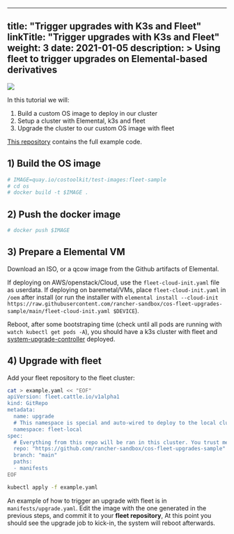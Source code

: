 
---
title: "Trigger upgrades with K3s and Fleet"
linkTitle: "Trigger upgrades with K3s and Fleet"
weight: 3
date: 2021-01-05
description: >
  Using fleet to trigger upgrades on Elemental-based derivatives
---

![](https://docs.google.com/drawings/d/e/2PACX-1vQPv9TI3D95vocG7oCHmVmNuuvBYuc2_0kaxAc6xnCBM9mFTnUTFIIDkzZKUFFP-xyw2Hg4q9XhxLD8/pub?w=1185&h=712)

In this tutorial we will:

1) Build a custom OS image to deploy in our cluster
2) Setup a cluster with Elemental, k3s and fleet
3) Upgrade the cluster to our custom OS image with fleet

[This repository](https://github.com/rancher-sandbox/cos-fleet-upgrades-sample/) contains the full example code.

## 1) Build the OS image

```bash
# IMAGE=quay.io/costoolkit/test-images:fleet-sample
# cd os
# docker build -t $IMAGE .
```

## 2) Push the docker image


```bash
# docker push $IMAGE
```

## 3) Prepare a Elemental VM

Download an ISO, or a qcow image from the Github artifacts of Elemental.

If deploying on AWS/openstack/Cloud, use the `fleet-cloud-init.yaml` file as userdata. If deploying on baremetal/VMs, place `fleet-cloud-init.yaml` in `/oem` after install (or run the installer with `elemental install --cloud-init https://raw.githubusercontent.com/rancher-sandbox/cos-fleet-upgrades-sample/main/fleet-cloud-init.yaml $DEVICE`).

Reboot, after some bootstraping time (check until all pods are running with `watch kubectl get pods -A`), you should have a k3s cluster with fleet and [system-upgrade-controller](https://github.com/rancher/system-upgrade-controller) deployed. 

## 4) Upgrade with fleet

Add your fleet repository to the fleet cluster:

```bash
cat > example.yaml << "EOF"
apiVersion: fleet.cattle.io/v1alpha1
kind: GitRepo
metadata:
  name: upgrade
  # This namespace is special and auto-wired to deploy to the local cluster
  namespace: fleet-local
spec:
  # Everything from this repo will be ran in this cluster. You trust me right?
  repo: "https://github.com/rancher-sandbox/cos-fleet-upgrades-sample"
  branch: "main"
  paths:
  - manifests
EOF

kubectl apply -f example.yaml
```

An example of how to trigger an upgrade with fleet is in `manifests/upgrade.yaml`. Edit the image with the one generated in the previous steps, and commit it to your **fleet repository**, At this point you should see the upgrade job to kick-in, the system will reboot afterwards.

